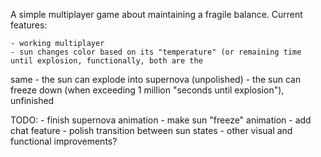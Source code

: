 A simple multiplayer game about maintaining a fragile balance.
Current features:

	- working multiplayer
	- sun changes color based on its "temperature" (or remaining time until explosion, functionally, both are the 
same
	- the sun can explode into supernova (unpolished)
	- the sun can freeze down (when exceeding 1 million "seconds until explosion"), unfinished

TODO:
	- finish supernova animation
	- make sun "freeze" animation
	- add chat feature
	- polish transition between sun states
	- other visual and functional improvements?
